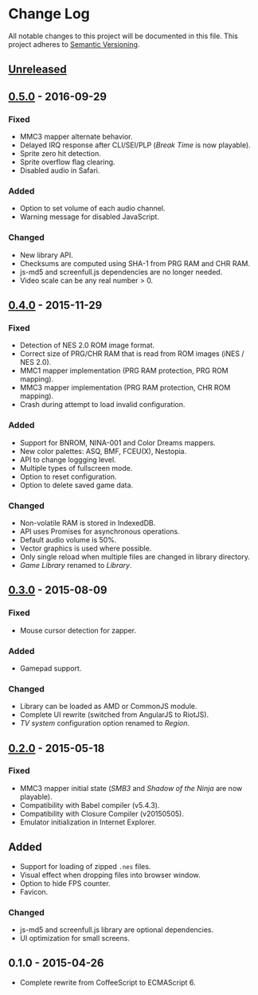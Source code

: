 # Change Log
All notable changes to this project will be documented in this file.
This project adheres to [Semantic Versioning](http://semver.org/).

## [Unreleased][unreleased]

## [0.5.0] - 2016-09-29
### Fixed
- MMC3 mapper alternate behavior.
- Delayed IRQ response after CLI/SEI/PLP (*Break Time* is now playable).
- Sprite zero hit detection.
- Sprite overflow flag clearing.
- Disabled audio in Safari.

### Added
- Option to set volume of each audio channel.
- Warning message for disabled JavaScript.

### Changed
- New library API.
- Checksums are computed using SHA-1 from PRG RAM and CHR RAM.
- js-md5 and screenfull.js dependencies are no longer needed.
- Video scale can be any real number > 0.

## [0.4.0] - 2015-11-29
### Fixed
- Detection of NES 2.0 ROM image format.
- Correct size of PRG/CHR RAM that is read from ROM images (iNES / NES 2.0).
- MMC1 mapper implementation (PRG RAM protection, PRG ROM mapping).
- MMC3 mapper implementation (PRG RAM protection, CHR ROM mapping).
- Crash during attempt to load invalid configuration.

### Added
- Support for BNROM, NINA-001 and Color Dreams mappers.
- New color palettes: ASQ, BMF, FCEU(X), Nestopia.
- API to change loggging level.
- Multiple types of fullscreen mode.
- Option to reset configuration.
- Option to delete saved game data.

### Changed
- Non-volatile RAM is stored in IndexedDB.
- API uses Promises for asynchronous operations.
- Default audio volume is 50%.
- Vector graphics is used where possible.
- Only single reload when multiple files are changed in library directory.
- *Game Library* renamed to *Library*.

## [0.3.0] - 2015-08-09
### Fixed
- Mouse cursor detection for zapper.

### Added
- Gamepad support.

### Changed
- Library can be loaded as AMD or CommonJS module.
- Complete UI rewrite (switched from AngularJS to RiotJS).
- *TV system* configuration option renamed to *Region*.

## [0.2.0] - 2015-05-18
### Fixed
- MMC3 mapper initial state (*SMB3* and *Shadow of the Ninja* are now playable).
- Compatibility with Babel compiler (v5.4.3).
- Compatibility with Closure Compiler (v20150505).
- Emulator initialization in Internet Explorer.

## Added
- Support for loading of zipped `.nes` files.
- Visual effect when dropping files into browser window.
- Option to hide FPS counter.
- Favicon.

### Changed
- js-md5 and screenfull.js library are optional dependencies.
- UI optimization for small screens.

## 0.1.0 - 2015-04-26
- Complete rewrite from CoffeeScript to ECMAScript 6.

[unreleased]: https://github.com/jpikl/cfxnes/compare/v0.4.0...HEAD
[0.5.0]: https://github.com/jpikl/cfxnes/compare/v0.4.0...v0.5.0
[0.4.0]: https://github.com/jpikl/cfxnes/compare/v0.3.0...v0.4.0
[0.3.0]: https://github.com/jpikl/cfxnes/compare/v0.2.0...v0.3.0
[0.2.0]: https://github.com/jpikl/cfxnes/compare/v0.1.0...v0.2.0
